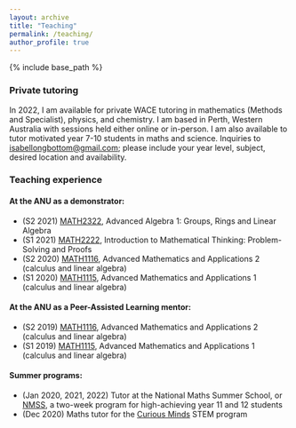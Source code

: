 ```yaml
---
layout: archive
title: "Teaching"
permalink: /teaching/
author_profile: true
---
```


{% include base_path %}

### Private tutoring

In 2022, I am available for private WACE tutoring in mathematics (Methods and Specialist), physics, and chemistry. I am based in Perth, Western Australia with sessions held either online or in-person. I am also available to tutor motivated year 7-10 students in maths and science. Inquiries to [isabellongbottom@gmail.com](mailto:isabellongbottom@gmail.com); please include your year level, subject, desired location and availability. 

### Teaching experience

#### At the ANU as a demonstrator:

* (S2 2021) [MATH2322](https://programsandcourses.anu.edu.au/2022/course/MATH2322), Advanced Algebra 1: Groups, Rings and Linear Algebra
* (S1 2021) [MATH2222](https://programsandcourses.anu.edu.au/2022/course/MATH2222), Introduction to Mathematical Thinking: Problem-Solving and Proofs
* (S2 2020) [MATH1116](https://programsandcourses.anu.edu.au/2022/course/MATH1116), Advanced Mathematics and Applications 2 (calculus and linear algebra)
* (S1 2020) [MATH1115](https://programsandcourses.anu.edu.au/2022/course/MATH1115), Advanced Mathematics and Applications 1 (calculus and linear algebra)

#### At the ANU as a Peer-Assisted Learning mentor:

* (S2 2019) [MATH1116](https://programsandcourses.anu.edu.au/2022/course/MATH1116), Advanced Mathematics and Applications 2 (calculus and linear algebra)
* (S1 2019) [MATH1115](https://programsandcourses.anu.edu.au/2022/course/MATH1115), Advanced Mathematics and Applications 1 (calculus and linear algebra)

#### Summer programs:

* (Jan 2020, 2021, 2022) Tutor at the National Maths Summer School, or [NMSS](https://nmss.edu.au/), a two-week program for high-achieving year 11 and 12 students
* (Dec 2020) Maths tutor for the [Curious Minds](https://www.asi.edu.au/programs/curious-minds/) STEM program
